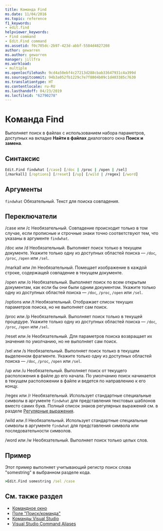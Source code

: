 ```yaml
---
title: Команда Find
ms.date: 11/04/2016
ms.topic: reference
f1_keywords:
- edit.find
helpviewer_keywords:
- Find command
- Edit.Find command
ms.assetid: f0c705dc-2b97-423d-abbf-5584d4827208
author: gewarren
ms.author: gewarren
manager: jillfra
ms.workload:
- multiple
ms.openlocfilehash: 9cd4a50ebf4c27213d288cbab33647931c4a399d
ms.sourcegitcommit: 94b3a052fb1229c7e7f8804b09c1d403385c7630
ms.translationtype: HT
ms.contentlocale: ru-RU
ms.lasthandoff: 04/23/2019
ms.locfileid: "62790278"
---
```

# <a name="find-command"></a>Команда Find
Выполняет поиск в файлах с использованием набора параметров, доступных на вкладке **Найти в файлах** диалогового окна **Поиск и замена**.

## <a name="syntax"></a>Синтаксис

```cmd
Edit.Find findwhat [/case] [/doc | /proc | /open | /sel]
[/markall] [/options] [/reset] [/up] [/wild | /regex] [/word]
```

## <a name="arguments"></a>Аргументы
 `findwhat` Обязательный. Текст для поиска совпадения.

## <a name="switches"></a>Переключатели
 /case или /c Необязательный. Совпадение происходит только в том случае, если прописные и строчные знаки точно соответствуют тем, что указаны в аргументе `findwhat`.

 /doc или /d Необязательный. Выполняет поиск только в текущем документе. Укажите только одну из доступных областей поиска — `/doc`, `/proc`, `/open` или `/sel`.

 /markall или /m Необязательный. Помещает изображение в каждой строке, содержащей совпадение в текущем документе.

 /open или /o Необязательный. Выполняет поиск по всем открытым документам, как если бы они были одним документом. Укажите только одну из доступных областей поиска — `/doc`, `/proc`, `/open` или `/sel`.

 /options или /t Необязательный. Отображает список текущих параметров поиска, но не выполняет сам поиск.

 /proc или /p Необязательный. Выполняет поиск только в текущей процедуре. Укажите только одну из доступных областей поиска — `/doc`, `/proc`, `/open` или `/sel`.

 /reset или /e Необязательный. Для параметров поиска возвращает их значения по умолчанию, но не выполняет сам поиск.

 /sel или /s Необязательный. Выполняет поиск только в текущем выделенном фрагменте. Укажите только одну из доступных областей поиска — `/doc`, `/proc`, `/open` или `/sel`.

 /up или /u Необязательный. Выполняет поиск от текущего расположения в файле до его начала. По умолчанию поиск начинается в текущем расположении в файле и ведется по направлению к его концу.

 /regex или /r Необязательный. Использует стандартные специальные символы в аргументе `findwhat` для представления текстовых шаблонов вместо самих букв. Полный список знаков регулярных выражений см. в разделе [Регулярные выражения](../../ide/using-regular-expressions-in-visual-studio.md).

 /wild или /l Необязательный. Использует стандартные специальные символы в аргументе `findwhat` для представления символа или последовательности символов.

 /word или /w Необязательный. Выполняет поиск только целых слов.

## <a name="example"></a>Пример
 Этот пример выполняет учитывающий регистр поиск слова "somestring" в выбранном разделе кода.

```cmd
>Edit.Find somestring /sel /case
```

## <a name="see-also"></a>См. также раздел

- [Командное окно](../../ide/reference/command-window.md)
- [Поле "Поиск/команда"](../../ide/find-command-box.md)
- [Команды Visual Studio](../../ide/reference/visual-studio-commands.md)
- [Visual Studio Command Aliases](../../ide/reference/visual-studio-command-aliases.md)